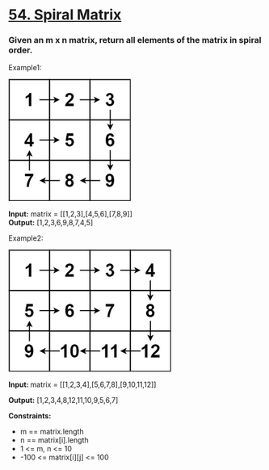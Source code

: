 <h1> <a href = "https://leetcode.com/problems/spiral-matrix/description/" target = "_blank" >54. Spiral Matrix</a></h1>

<h3>Given an m x n matrix, return all elements of the matrix in spiral order.</h3>

Example1:

![alt text](image.png)

<strong>Input:</strong> matrix = [[1,2,3],[4,5,6],[7,8,9]]
<br/>
<strong>Output:</strong> [1,2,3,6,9,8,7,4,5]

Example2:

![alt text](image-1.png)

<strong>Input: </strong>matrix = [[1,2,3,4],[5,6,7,8],[9,10,11,12]]
<br/>

<strong>Output:</strong> [1,2,3,4,8,12,11,10,9,5,6,7]

<strong>Constraints:</strong>

<ul>
<li>m == matrix.length</li>
<li>n == matrix[i].length   </li>
<li>1 <= m, n <= 10</li>
<li>-100 <= matrix[i][j] <= 100</li>
</ul>
